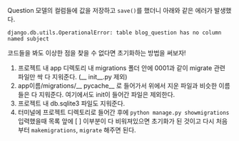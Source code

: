 Question 모델의 컬럼들에 값을 저장하고 `save()`를 했더니 아래와 같은 에러가 발생했다.
```
django.db.utils.OperationalError: table blog_question has no column named subject
```
코드들을 봐도 이상한 점을 찾을 수 없다면 초기화하는 방법을 써보자!

1. 프로젝트 내 app 디렉토리 내 migrations 폴더 안에 0001과 같이 migrate 관련 파일만 싹 다 지워준다. (__ init__.py 제외)
2. app이름/migrations/__ pycache__ 로 들어가서 위에서 지운 파일과 비슷한 이름들은 다 지워준다. 여기에서도 init이 들어간 파일은 제외한다.
3. 프로젝트 내 db.sqlite3 파일도 지워준다.
4. 터미널에 프로젝트 디렉토리로 들어간 후에 `python manage.py showmigrations` 입력했을때 목록 앞에 [ ] 이부분이 다 비워져있으면 초기화가 된 것이고 다시 처음부터 `makemigrations`, `migrate` 해주면 된다.

